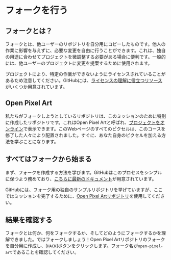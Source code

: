 # フォークを行う

## フォークとは？

フォークとは、他ユーザーのリポジトリを自分用にコピーしたものです。他人の作業に影響を与えずに、必要な変更を自由に行うことができます。これは、独自の用途に合わせてプロジェクトを微調整する必要がある場合に便利です。一般的には、他ユーザーのプロジェクトに変更を提案するために使用されます。

プロジェクトにより、特定の作業ができないようにライセンスされていることがあるため注意してください。GitHubには、[ライセンスの理解に役立つリソース](https://help.github.com/en/articles/licensing-a-repository)がいくつか用意されています。

## Open Pixel Art

私たちがフォークしようとしているリポジトリは、このミッションのために特別に作成したリポジトリです。これはOpen Pixel Artと呼ばれ、[プロジェクトをオンライン](https://open-pixel-art.com)で表示できます。このWebページのすべてのピクセルは、このコースを修了した人々により配置されました。すぐに、あなた自身のピクセルを加える方法を学ぶことになります。

## すべてはフォークから始まる

まず、フォークを作成する方法を学びます。GitHubはこのプロセスをシンプルに保つよう務めており、[こちらに最新のドキュメント](https://help.github.com/en/articles/fork-a-repo#fork-an-example-repository)が用意されています。

GitHubには、フォーク用の独自のサンプルリポジトリを挙げていますが、ここではミッションを完了するために、[Open Pixel Artリポジトリ](https://github.com/twilio-labs/open-pixel-art)を使用してください。

## 結果を確認する

フォークとは何か、何をフォークするか、そしてどのようにフォークするかを理解できました。ではフォークしましょう！Open Pixel Artリポジトリのフォークを自分用に作成し、[`HACK`]ボタンをクリックします。フォーク名が`open-pixel-art`であることを確認してください。